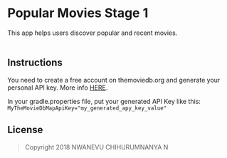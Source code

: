 # Popular Movies Stage 1
This app helps users discover popular and recent movies. </br></br>

Instructions
------

You need to create a free account on themoviedb.org and generate your personal API key. More info [HERE](https://www.themoviedb.org/documentation/api).

In your gradle.properties file, put your generated API Key like this: `MyTheMovieDbMapApiKey="my_generated_apy_key_value"`



License
------

> Copyright 2018 NWANEVU CHIHURUMNANYA N

>
